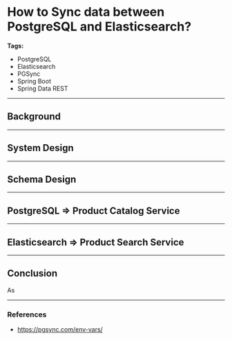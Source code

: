 <!-- 
theme: gaia
paginate: true
footer: © Bhuwan Prasad Updhyay [https://bhuwanupadhyay.github.io/]
-->

# How to Sync data between PostgreSQL and Elasticsearch?

**Tags:**

- PostgreSQL
- Elasticsearch
- PGSync
- Spring Boot
- Spring Data REST

---

## Background


---

## System Design


---

## Schema Design

---

## PostgreSQL => Product Catalog Service

---

## Elasticsearch => Product Search Service

---

## Conclusion

As 

---

### References

- https://pgsync.com/env-vars/
